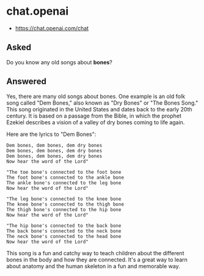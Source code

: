 # chat.openai

- <https://chat.openai.com/chat>

## Asked

Do you know any old songs about **bones**?

## Answered

Yes, there are many old songs about bones. One example is an old folk song called "Dem Bones," also known as "Dry Bones" or "The Bones Song." This song originated in the United States and dates back to the early 20th century. It is based on a passage from the Bible, in which the prophet Ezekiel describes a vision of a valley of dry bones coming to life again.

Here are the lyrics to "Dem Bones":

```
Dem bones, dem bones, dem dry bones
Dem bones, dem bones, dem dry bones
Dem bones, dem bones, dem dry bones
Now hear the word of the Lord"

"The toe bone's connected to the foot bone
The foot bone's connected to the ankle bone
The ankle bone's connected to the leg bone
Now hear the word of the Lord"

"The leg bone's connected to the knee bone
The knee bone's connected to the thigh bone
The thigh bone's connected to the hip bone
Now hear the word of the Lord"

"The hip bone's connected to the back bone
The back bone's connected to the neck bone
The neck bone's connected to the head bone
Now hear the word of the Lord"
```

This song is a fun and catchy way to teach children about the different bones in the body and how they are connected. It's a great way to learn about anatomy and the human skeleton in a fun and memorable way.
